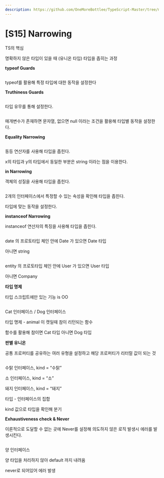```yaml
---
description: https://github.com/OneMoreBottlee/TypeScript-Master/tree/main/S15
---
```


# \[S15] Narrowing

TS의 핵심

명확하지 않은 타입이 있을 때 (유니온 타입) 타입을 좁히는 과정



**typeof Guards**

<figure><img src="../../../.gitbook/assets/image (83).png" alt=""><figcaption></figcaption></figure>

typeof를 활용해 특정 타입에 대한 동작을 설정한다



**Truthiness Guards**

<figure><img src="../../../.gitbook/assets/image (47).png" alt=""><figcaption></figcaption></figure>

타입 유무를 통해 설정한다.

<figure><img src="../../../.gitbook/assets/image (70).png" alt=""><figcaption></figcaption></figure>

매개변수가 존재하면 문자열, 없으면 null 이라는 조건을 활용해 타입별 동작을 설정한다.



**Equality Narrowing**

<figure><img src="../../../.gitbook/assets/image (25).png" alt=""><figcaption></figcaption></figure>

동등 연산자를 사용해 타입을 좁힌다.

x의 타입과 y의 타입에서 동일한 부분은 string 이라는 점을 이용한다.



**in Narrowing**

객체의 성질을 사용해 타입을 좁힌다.

<figure><img src="../../../.gitbook/assets/image (19).png" alt=""><figcaption></figcaption></figure>

2개의 인터페이스에서 특정할 수 있는 속성을 확인해 타입을 좁힌다.

타입에 맞는 동작을 설정한다.



**instanceof Narrowing**

instanceof 연산자의 특징을 사용해 타입을 좁힌다.

<figure><img src="../../../.gitbook/assets/image (150).png" alt=""><figcaption></figcaption></figure>

date 의 프로토타입 체인 안에 Date 가 있으면 Date 타입

아니면 string

<figure><img src="../../../.gitbook/assets/image (56).png" alt=""><figcaption></figcaption></figure>

entity 의 프로토타입 체인 안에 User 가 있으면 User 타입

아니면 Company



**타입 명제**

타입 스크립트에만 있는 기능 is OO

<figure><img src="../../../.gitbook/assets/image (53).png" alt=""><figcaption></figcaption></figure>

Cat 인터페이스 / Dog 인터페이스

타입 명제 - animal 이 캣일때 참이 리턴되는 함수

함수를 활용해 참이면 Cat 타입 아니면 Dog 타입



**판별 유니온**

공통 프로퍼티를 공유하는 여러 유형을 설정하고 해당 프로퍼티가 리터럴 값이 되는 것

<figure><img src="../../../.gitbook/assets/image (139).png" alt=""><figcaption></figcaption></figure>

수탉 인터페이스, kind = “수탉”

소 인터페이스, kind = “소”

돼지 인터페이스, kind = “돼지”

타입 - 인터페이스의 집합

kind 값으로 타입을 확인해 분기



**Exhaustiveness check & Never**

이론적으로 도달할 수 없는 곳에 Never를 설정해 의도하지 않은 로직 발생시 에러를 발생시킨다.

<figure><img src="../../../.gitbook/assets/image (144).png" alt=""><figcaption></figcaption></figure>

양 인터페이스

양 타입을 처리하지 않아 default 까지 내려옴

never로 되어있어 에러 발생
